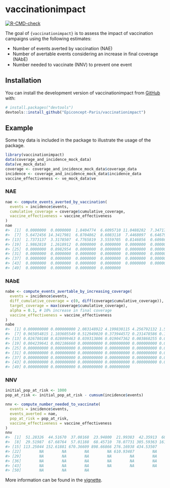 
<!-- README.md is generated from README.Rmd. Please edit that file -->

# vaccinationimpact

<!-- badges: start -->

[![R-CMD-check](https://github.com/Epiconcept-Paris/vaccinationimpact/actions/workflows/R-CMD-check.yaml/badge.svg)](https://github.com/Epiconcept-Paris/vaccinationimpact/actions/workflows/R-CMD-check.yaml)
<!-- badges: end -->

The goal of `{vaccinationimpact}` is to assess the impact of vaccination
campaigns using the following estimates:

- Number of events averted by vaccination (NAE)
- Number of avertable events considering an increase in final coverage
  (NAbE)
- Number needed to vaccinate (NNV) to prevent one event

## Installation

You can install the development version of vaccinationimpact from
[GitHub](https://github.com/) with:

``` r
# install.packages("devtools")
devtools::install_github("Epiconcept-Paris/vaccinationimpact")
```

## Example

Some toy data is included in the package to illustrate the usage of the
package.

``` r
library(vaccinationimpact)
data(coverage_and_incidence_mock_data)
data(ve_mock_data)
coverage <- coverage_and_incidence_mock_data$coverage_data
incidence <- coverage_and_incidence_mock_data$incidence_data
vaccine_effectiveness <- ve_mock_data$ve
```

### NAE

``` r
nae <- compute_events_averted_by_vaccination(
  events = incidence$events,
  cumulative_coverage = coverage$cumulative_coverage,
  vaccine_effectiveness = vaccine_effectiveness
)
nae
#>  [1]  0.0000000  0.0000000  1.8404774  6.6095710 11.0488282  7.3471758
#>  [7]  5.6472456 14.3417981  6.8704862  8.6083118  7.4468097  6.6467970
#> [13]  1.7373137  3.3178507  4.7765819  3.5559705  0.8146056  0.6098621
#> [19]  1.9862810  1.2618912  0.0000000  0.0000000  0.0000000  0.0000000
#> [25]  0.0000000  0.8982954  0.0000000  0.0000000  0.0000000  0.0000000
#> [31]  0.0000000  0.0000000  0.0000000  0.0000000  0.0000000  0.0000000
#> [37]  0.0000000  0.0000000  0.0000000  0.0000000  0.0000000  0.0000000
#> [43]  0.0000000  0.0000000  0.0000000  0.0000000  0.0000000  0.0000000
#> [49]  0.0000000  0.0000000  0.0000000  0.0000000
```

### NAbE

``` r
nabe <- compute_events_avertable_by_increasing_coverage(
  events = incidence$events,
  diff_cumulative_coverage = c(0, diff(coverage$cumulative_coverage)),
  target_coverage = max(coverage$cumulative_coverage),
  alpha = 0.1, # 10% increase in final coverage
  vaccine_effectiveness = vaccine_effectiveness
)
nabe
#>  [1] 0.000000000 0.000000000 2.083148922 4.199830115 4.256792132 1.599197939
#>  [7] 0.965054815 1.103605549 0.512949020 0.373944572 0.231478586 0.130971005
#> [13] 0.026780188 0.028099463 0.039313806 0.019047362 0.003860255 0.002157079
#> [19] 0.004239641 0.002186660 0.000000000 0.000000000 0.000000000 0.000000000
#> [25] 0.000000000 0.000000000 0.000000000 0.000000000 0.000000000 0.000000000
#> [31] 0.000000000 0.000000000 0.000000000 0.000000000 0.000000000 0.000000000
#> [37] 0.000000000 0.000000000 0.000000000 0.000000000 0.000000000 0.000000000
#> [43] 0.000000000 0.000000000 0.000000000 0.000000000 0.000000000 0.000000000
#> [49] 0.000000000 0.000000000 0.000000000 0.000000000
```

### NNV

``` r
initial_pop_at_risk <- 1000
pop_at_risk <- initial_pop_at_risk - cumsum(incidence$events)

nnv <- compute_number_needed_to_vaccinate(
  events = incidence$events,
  events_averted = nae,
  pop_at_risk = pop_at_risk,
  vaccine_effectiveness = vaccine_effectiveness
)
nnv
#>  [1]  51.28326  44.51670  37.08168  23.94800  21.99383  42.35913  68.40574
#>  [8]  29.51987  67.68764  57.01188  68.45710  78.07731 305.59363 161.87950
#> [15] 113.25044 152.61881 670.36609 898.66866 276.16938 434.53507        NA
#> [22]        NA        NA        NA        NA 610.93487        NA        NA
#> [29]        NA        NA        NA        NA        NA        NA        NA
#> [36]        NA        NA        NA        NA        NA        NA        NA
#> [43]        NA        NA        NA        NA        NA        NA        NA
#> [50]        NA        NA        NA
```

More information can be found in the
[vignette](https://epiconcept-paris.github.io/vaccinationimpact/articles/vaccination_impact_estimates.html).
